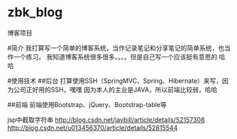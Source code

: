# zbk_blog
博客项目

#简介
我打算写一个简单的博客系统，当作记录笔记和分享笔记的简单系统，也当作一个练习。
我知道博客系统很多很多。。。。但是自己写一个应该挺有意思的 哈哈

#使用技术
##后台
打算使用SSH（SpringMVC、Spring、Hibernate）来写，因为公司正好用的SSH，嘿嘿
因为本人的主业是JAVA，所以前端比较弱，哈哈

##前端
前端使用Bootstrap、jQuery、Bootstrap-table等

jsp中截取字符串
    http://blog.csdn.net/jaybill/article/details/52157308
    http://blog.csdn.net/u013456370/article/details/52815544